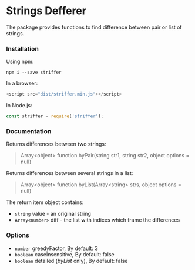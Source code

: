 # Strings Defferer
The package provides functions to find difference between pair or list of strings.

### Installation
Using npm:
```shell
npm i --save striffer
```

In a browser:
```javascript
<script src="dist/striffer.min.js"></script>
```

In Node.js:
```javascript
const striffer = require('striffer');
```

### Documentation
Returns differences between two strings:
> Array\<object\> function byPair(string str1, string str2, object options = null)

Returns differences between several strings in a list:
> Array\<object\> function byList(Array\<string\> strs, object options = null)

The return item object contains:
- `string` value - an original string
- `Array<number>` diff - the list with indices which frame the differences

### Options
- `number` greedyFactor, By default: 3
- `boolean` caseInsensitive, By default: false
- `boolean` detailed (*byList* only), By default: false

